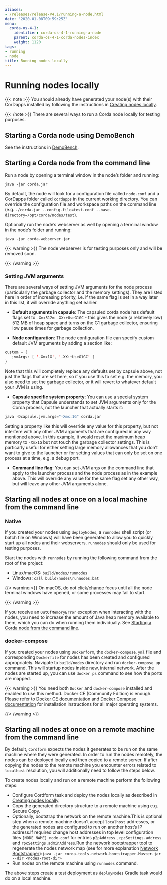 ```yaml
---
aliases:
- /releases/release-V4.1/running-a-node.html
date: '2020-01-08T09:59:25Z'
menu:
  corda-os-4-1:
    identifier: corda-os-4-1-running-a-node
    parent: corda-os-4-1-corda-nodes-index
    weight: 1120
tags:
- running
- node
title: Running nodes locally
---
```



# Running nodes locally


{{< note >}}
You should already have generated your node(s) with their CorDapps installed by following the instructions in
[Creating nodes locally](generating-a-node.md).

{{< /note >}}
There are several ways to run a Corda node locally for testing purposes.


## Starting a Corda node using DemoBench

See the instructions in [DemoBench](demobench.md).



## Starting a Corda node from the command line

Run a node by opening a terminal window in the node’s folder and running:

```shell
java -jar corda.jar
```

By default, the node will look for a configuration file called `node.conf` and a CorDapps folder called `cordapps`
in the current working directory. You can override the configuration file and workspace paths on the command line (e.g.
`./corda.jar --config-file=test.conf --base-directory=/opt/corda/nodes/test`).

Optionally run the node’s webserver as well by opening a terminal window in the node’s folder and running:

```shell
java -jar corda-webserver.jar
```


{{< warning >}}
The node webserver is for testing purposes only and will be removed soon.

{{< /warning >}}




### Setting JVM arguments

There are several ways of setting JVM arguments for the node process (particularly the garbage collector and the memory settings).
They are listed here in order of increasing priority, i.e. if the same flag is set in a way later in this list, it will override
anything set earlier.


* **Default arguments in capsule**:
The capsuled corda node has default flags set to `-Xmx512m -XX:+UseG1GC` - this gives the node (a relatively
low) 512 MB of heap space and turns on the G1 garbage collector, ensuring low pause times for garbage collection.


* **Node configuration**:
The node configuration file can specify custom default JVM arguments by adding a section like:

```kotlin
custom = {
   jvmArgs: [ '-Xmx1G', '-XX:+UseG1GC' ]
}
```

Note that this will completely replace any defaults set by capsule above, not just the flags that are set here, so if you use this
to set e.g. the memory, you also need to set the garbage collector, or it will revert to whatever default your JVM is using.


* **Capsule specific system property**:
You can use a special system property that Capsule understands to set JVM arguments only for the Corda
process, not the launcher that actually starts it:

```kotlin
java -Dcapsule.jvm.args="-Xmx:1G" corda.jar
```

Setting a property like this will override any value for this property, but not interfere with any other JVM arguments that are configured
in any way mentioned above. In this example, it would reset the maximum heap memory to `-Xmx1G` but not touch the garbage collector settings.
This is particarly useful for either setting large memory allowances that you don’t want to give to the launcher or for setting values that
can only be set on one process at a time, e.g. a debug port.


* **Command line flag**:
You can set JVM args on the command line that apply to the launcher process and the node process as in the example
above. This will override any value for the same flag set any other way, but will leave any other JVM arguments alone.




## Starting all nodes at once on a local machine from the command line



### Native

If you created your nodes using `deployNodes`, a `runnodes` shell script (or batch file on Windows) will have been
generated to allow you to quickly start up all nodes and their webservers. `runnodes` should only be used for testing
purposes.

Start the nodes with `runnodes` by running the following command from the root of the project:


* Linux/macOS: `build/nodes/runnodes`
* Windows: `call build\nodes\runnodes.bat`


{{< warning >}}
On macOS, do not click/change focus until all the node terminal windows have opened, or some processes may
fail to start.

{{< /warning >}}


If you receive an `OutOfMemoryError` exception when interacting with the nodes, you need to increase the amount of
Java heap memory available to them, which you can do when running them individually. See
[Starting a Corda node from the command line](#starting-all-nodes-at-once-on-a-local-machine-from-the-command-line).


### docker-compose

If you created your nodes using `Dockerform`, the `docker-compose.yml` file and corresponding `Dockerfile` for
nodes has been created and configured appropriately. Navigate to `build/nodes` directory and run `docker-compose up`
command. This will startup nodes inside new, internal network.
After the nodes are started up, you can use `docker ps` command to see how the ports are mapped.


{{< warning >}}
You need both `Docker` and `docker-compose` installed and enabled to use this method. Docker CE
(Community Edition) is enough. Please refer to [Docker CE documentation](https://www.docker.com/community-edition)
and [Docker Compose documentation](https://docs.docker.com/compose/install/) for installation instructions for all
major operating systems.

{{< /warning >}}



## Starting all nodes at once on a remote machine from the command line

By default, `Cordform` expects the nodes it generates to be run on the same machine where they were generated.
In order to run the nodes remotely, the nodes can be deployed locally and then copied to a remote server.
If after copying the nodes to the remote machine you encounter errors related to `localhost` resolution, you will additionally need to follow the steps below.

To create nodes locally and run on a remote machine perform the following steps:


* Configure Cordform task and deploy the nodes locally as described in [Creating nodes locally](generating-a-node.md).
* Copy the generated directory structure to a remote machine using e.g. Secure Copy.
* Optionally, bootstrap the network on the remote machine.This is optional step when a remote machine doesn’t accept `localhost` addresses, or the generated nodes are configured to run on another host’s IP address.If required change host addresses in top level configuration files `[NODE NAME]_node.conf` for entries `p2pAddress` , `rpcSettings.address` and  `rpcSettings.adminAddress`.Run the network bootstrapper tool to regenerate the nodes network map (see for more explanation [Network Bootstrapper](network-bootstrapper.md)):`java -jar corda-tools-network-bootstrapper-Master.jar --dir <nodes-root-dir>`
* Run nodes on the remote machine using `runnodes` command.

The above steps create a test deployment as `deployNodes` Gradle task would do on a local machine.
